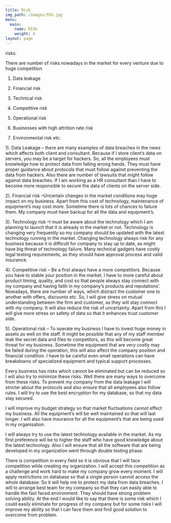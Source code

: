 ```yaml
---
title: Risk
img_path: /images/555.jpg
menu:
  main:
    name: RISK
    weight: 4
layout: page
---
```

risks.

There are number of risks nowadays in the market for every venture due to huge competition

1. Data leakage

2. Financial risk

3. Technical risk

4. Competitive risk

5. Operational risk

6. Businesses with high attrition rate risk

7. Environmental risk etc.

1). Data Leakage – there are many examples of data breaches in the news which affects both client and consultant. Because if I store client’s data on servers, you may be a target for hackers. So, all the employees must knowledge how to protect data from falling wrong hands. They must have proper guidance about protocols that must follow against preventing the data from hackers. Also there are number of lawsuits that might follow against data breaches. If I am working as a HR consultant than I have to become more responsible to secure the data of clients on the server side.

2). Financial risk –Uncertain changes in the market conditions may huge impact on my business. Apart from this cost of technology, maintenance of equipment’s may cost more. Sometime there is lots of chances to failure them. My company must have backup for all the data and equipment’s.

3). Technology risk –I must be aware about the technology which I am planning to launch that it is already in the market or not. Technology is changing very frequently so my company should be updated with the latest technology running in the market. Changing technology always risk for any business because it is difficult for company to stay up to date, as might have big threat of technology failure. Many technical gadgets have costly legal testing requirements, as they should have approval process and valid insurance.

4). Competitive risk – Be a first always have a more competitors. Because you have to stable your position in the market. I have to more careful about product timing, quality, and cost so that people always stay connect with my company and having faith in my company’s products and reputations’. Nowadays, there are number of ways, which distract the customer one to another with offers, discounts etc. So, I will give stress on mutual understanding between the firm and customer, as they will stay connect with my company. It will also reduce the risk of uncertainty. Apart from this I will give more stress on safety of data so that it enhances trust customer side.

5). Operational risk – To operate my business I have to invest huge money in assets as well on the staff. It might be possible that any of my staff member leak the secret data and files to competitors, as this will become great threat for my business. Sometime the equipment that are very costly may be failed during the operation, this will also affect the company position and financial condition. I have to be careful even small operations can have breakdowns of specialized equipment and typical support processes.

Every business has risks which cannot be eliminated but can be reduced so I will also try to minimize these risks. Well there are many ways to overcome from these risks. To prevent my company from the data leakage I will stricter about the protocols and also ensure that all employees also follow rules. I will try to use the best encryption for my database, so that my data stay secured.

I will improve my budget strategy so that market fluctuations cannot effect my business. All the equipment’s will be well maintained so that will last longer. I will also have insurance for all the equipment’s that are being used in my organisation.

I will always try to use the latest technology available in the market. As my first preference will be to higher the staff who have good knowledge about the latest technology. Also I will ensure that all the software that are being developed in my organization went through double testing phase.

There is competition in every field so it is obvious that I will face competition while creating my organization. I will accept this competition as a challenge and work hard to make my company grow every moment. I will apply restrictions on database so that a single person cannot access the whole database. So it will help me to protect my data from data breaches. I will to arrange best team for my company so that they can easily able to handle the fast faced environment. They should have strong problem solving ability. At the end I would like to say that there is some risk which I could easily eliminate for progress of my company but for some risks I will improve my ability so that I can face them and find good solution to overcome from problem.
